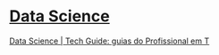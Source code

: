 # [Data Science](https://techguide.sh/pt-BR/path/data-science/)

[Data Science | Tech Guide: guias do Profissional em T](https://github.com/orlandojsjunior/Data_Science-Roadmap/blob/main/data-science.md)
